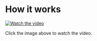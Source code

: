 # How it works

[![Watch the video](https://img.youtube.com/vi/O_z1NE61qzI/maxresdefault.jpg)](https://youtu.be/O_z1NE61qzI)

Click the image above to watch the video.
